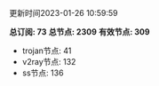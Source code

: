 更新时间2023-01-26 10:59:59

**总订阅: 73**
**总节点: 2309**
**有效节点: 309**
- trojan节点: 41
- v2ray节点: 132
- ss节点: 136
